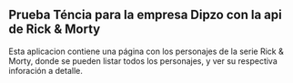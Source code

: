 ## Prueba Téncia para la empresa Dipzo con la api de Rick & Morty

Esta aplicacion contiene una página con los personajes de la serie Rick & Morty, donde se pueden listar todos los personajes, y ver su respectiva inforación a detalle.